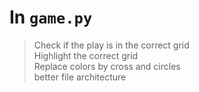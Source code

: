# In `game.py`

> Check if the play is in the correct grid  
> Highlight the correct grid  
> Replace colors by cross and circles  
> better file architecture  
